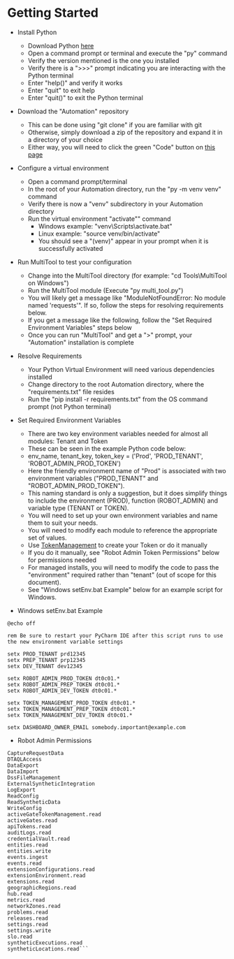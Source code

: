 # Getting Started

- Install Python 
  - Download Python [here](https://www.python.org/downloads/)
  - Open a command prompt or terminal and execute the "py" command
  - Verify the version mentioned is the one you installed
  - Verify there is a ">>>" prompt indicating you are interacting with the Python terminal 
  - Enter "help()" and verify it works
  - Enter "quit" to exit help
  - Enter "quit()" to exit the Python terminal
  
- Download the "Automation" repository
  - This can be done using "git clone" if you are familiar with git
  - Otherwise, simply download a zip of the repository and expand it in a directory of your choice
  - Either way, you will need to click the green "Code" button on [this page](https://github.com/Dynatrace-Dave-Mauney/Automation)

- Configure a virtual environment
  - Open a command prompt/terminal
  - In the root of your Automation directory, run the "py -m venv venv" command
  - Verify there is now a "venv" subdirectory in your Automation directory
  - Run the virtual environment "activate"" command
    - Windows example: "venv\Scripts\activate.bat"
    - Linux example: "source venv/bin/activate"
    - You should see a "(venv)" appear in your prompt when it is successfully activated

- Run MultiTool to test your configuration
  - Change into the MultiTool directory (for example: "cd Tools\MultiTool on Windows")
  - Run the MultiTool module (Execute "py multi_tool.py")
  - You will likely get a message like "ModuleNotFoundError: No module named 'requests'".  If so, follow the steps for resolving requirements below.  
  - If you get a message like the following, follow the "Set Required Environment Variables" steps below
  - Once you can run "MultiTool" and get a ">" prompt, your "Automation" installation is complete

- Resolve Requirements
  - Your Python Virtual Environment will need various dependencies installed
  - Change directory to the root Automation directory, where the "requirements.txt" file resides
  - Run the "pip install -r requirements.txt" from the OS command prompt (not Python terminal)

- Set Required Environment Variables
  - There are two key environment variables needed for almost all modules: Tenant and Token
  - These can be seen in the example Python code below:
  - env_name, tenant_key, token_key = ('Prod', 'PROD_TENANT', 'ROBOT_ADMIN_PROD_TOKEN')
  - Here the friendly environment name of "Prod" is associated with two environment variables ("PROD_TENANT" and "ROBOT_ADMIN_PROD_TOKEN").
  - This naming standard is only a suggestion, but it does simplify things to include the environment (PROD), function (ROBOT_ADMIN) and variable type (TENANT or TOKEN).
  - You will need to set up your own environment variables and name them to suit your needs.
  - You will need to modify each module to reference the appropriate set of values.
  - Use [TokenManagement](https://github.com/Dynatrace-Dave-Mauney/Automation/tree/main/TokenManagement) to create your Token or do it manually
  - If you do it manually, see "Robot Admin Token Permissions" below for permissions needed 
  - For managed installs, you will need to modify the code to pass the "environment" required rather than "tenant" (out of scope for this document).
  - See "Windows setEnv.bat Example" below for an example script for Windows.

- Windows setEnv.bat Example

```
@echo off

rem Be sure to restart your PyCharm IDE after this script runs to use the new environment variable settings

setx PROD_TENANT prd12345
setx PREP_TENANT prp12345
setx DEV_TENANT dev12345

setx ROBOT_ADMIN_PROD_TOKEN dt0c01.*
setx ROBOT_ADMIN_PREP_TOKEN dt0c01.*
setx ROBOT_ADMIN_DEV_TOKEN dt0c01.*

setx TOKEN_MANAGEMENT_PROD_TOKEN dt0c01.*
setx TOKEN_MANAGEMENT_PREP_TOKEN dt0c01.*
setx TOKEN_MANAGEMENT_DEV_TOKEN dt0c01.*

setx DASHBOARD_OWNER_EMAIL somebody.important@example.com
```

- Robot Admin Permissions

```
CaptureRequestData
DTAQLAccess
DataExport
DataImport
DssFileManagement
ExternalSyntheticIntegration
LogExport
ReadConfig
ReadSyntheticData
WriteConfig
activeGateTokenManagement.read
activeGates.read
apiTokens.read
auditLogs.read
credentialVault.read
entities.read
entities.write
events.ingest
events.read
extensionConfigurations.read
extensionEnvironment.read
extensions.read
geographicRegions.read
hub.read
metrics.read
networkZones.read
problems.read
releases.read
settings.read
settings.write
slo.read
syntheticExecutions.read
syntheticLocations.read```
